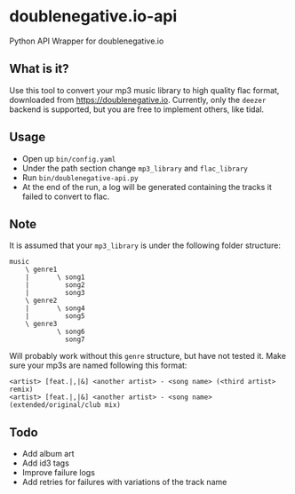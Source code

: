 # doublenegative.io-api
Python API Wrapper for doublenegative.io
## What is it?
Use this tool to convert your mp3 music library to high quality flac format, downloaded from 
https://doublenegative.io. Currently, only the `deezer` backend is supported, but you are free to 
implement others, like tidal.
## Usage
- Open up `bin/config.yaml`
- Under the path section change `mp3_library` and `flac_library`
- Run `bin/doublenegative-api.py`
- At the end of the run, a log will be generated containing the tracks it failed to convert to flac.
## Note
It is assumed that your `mp3_library` is under the following folder structure:
```
music
    \ genre1
    |       \ song1
    |         song2
    |         song3
    \ genre2
    |       \ song4
    |         song5
    \ genre3
            \ song6
              song7
```
Will probably work without this `genre` structure, but have not tested it.
Make sure your mp3s are named following this format:
```
<artist> [feat.|,|&] <another artist> - <song name> (<third artist> remix)
<artist> [feat.|,|&] <another artist> - <song name> (extended/original/club mix)
```
## Todo
- Add album art
- Add id3 tags
- Improve failure logs
- Add retries for failures with variations of the track name